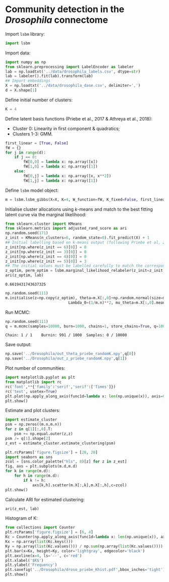 # Community detection in the _Drosophila_ connectome

Import `lsbm` library:


```python
import lsbm
```

Import data:


```python
import numpy as np
from sklearn.preprocessing import LabelEncoder as labeler
lab = np.loadtxt('../data/drosophila_labels.csv', dtype=str)
lab = labeler().fit(lab).transform(lab)
## Import embeddings
X = np.loadtxt('../data/drosophila_dase.csv', delimiter=',')
d = X.shape[1]
```

Define initial number of clusters:


```python
K = 4
```

Define latent basis functions (Priebe et al., 2017 & Athreya et al., 2018):
- Cluster 0: Linearity in first component & quadratics;
- Clusters 1-3: GMM.


```python
first_linear = [True, False]
fW = {}
for j in range(d):
    if j == 0:
        fW[0,0] = lambda x: np.array([x])
        fW[1,0] = lambda x: np.array([1])
    else:
        fW[0,j] = lambda x: np.array([x, x**2])
        fW[1,j] = lambda x: np.array([1])
```

Define `lsbm` model object:


```python
m = lsbm.lsbm_gibbs(X=X, K=4, W_function=fW, K_fixed=False, first_linear=first_linear)
```

Initialise cluster allocations using $k$-means and match to the best fitting latent curve via the marginal likelihood:


```python
from sklearn.cluster import KMeans
from sklearn.metrics import adjusted_rand_score as ari
np.random.seed(171)
z_init = KMeans(n_clusters=6, random_state=0).fit_predict(X) + 1
## Initial labelling based on k-means output (following Priebe et al, 2017)
z_init[np.where(z_init == 6)[0]] = 0
z_init[np.where(z_init == 3)[0]] = 0
z_init[np.where(z_init == 4)[0]] = 0
z_init[np.where(z_init == 5)[0]] = 3
## The initial values must be labelled carefully to match the corresponding curves  
z_optim, perm_optim = lsbm.marginal_likelihood_relabeler(z_init=z_init, m=m)
ari(z_optim, lab)
```




    0.6619431743637325




```python
np.random.seed(111)
m.initialise(z=np.copy(z_optim), theta=m.X[:,0]+np.random.normal(size=m.n, scale=0.01), 
                            Lambda_0=(1/m.n)**2, mu_theta=m.X[:,0].mean(), sigma_theta=10, b_0=0.001)
```

Run MCMC: 


```python
np.random.seed(111)
q = m.mcmc(samples=10000, burn=1000, chains=1, store_chains=True, q=100, thinning=1, sigma_prop=0.01)
```

    Chain: 1 / 1 	Burnin: 991 / 1000 	Samples: 0 / 10000

Save output:


```python
np.save('../Drosophila/out_theta_priebe_randomK.npy',q[0])
np.save('../Drosophila/out_z_priebe_randomK.npy',q[1])
```

Plot number of communities:


```python
import matplotlib.pyplot as plt
from matplotlib import rc
rc('font',**{'family':'serif','serif':['Times']})
rc('text', usetex=True)
plt.plot(np.apply_along_axis(func1d=lambda x: len(np.unique(x)), axis=0, arr=q[1][:,0]))
plt.show()
```

Estimate and plot clusters:


```python
import estimate_cluster
psm = np.zeros((m.n,m.n))
for z in q[1][:,0].T:
    psm += np.equal.outer(z,z)
psm /= q[1].shape[2]
z_est = estimate_cluster.estimate_clustering(psm)
```


```python
plt.rcParams['figure.figsize'] = [20, 20]
import seaborn as sns
zcol = [sns.color_palette("hls", 8)[z] for z in z_est]
fig, axs = plt.subplots(m.d,m.d)
for k in range(m.d):
    for h in range(m.d):
        if k != h:
            axs[k,h].scatter(m.X[:,k],m.X[:,h],c=zcol)
plt.show()
```

Calculate ARI for estimated clustering:


```python
ari(z_est, lab)
```

Histogram of K:


```python
from collections import Counter
plt.rcParams['figure.figsize'] = [6, 4]
Kc = Counter(np.apply_along_axis(func1d=lambda x: len(np.unique(x)), axis=0, arr=q[1][:,0]))
Kx = np.array(list(Kc.keys()))
Ky = np.array(list(Kc.values())) / np.sum(np.array(list(Kc.values())))
plt.bar(x=Kx, height=Ky, color='lightgray', edgecolor='black')
plt.axvline(x=4, ls='--', c='red')
plt.xlabel('$K$')
plt.ylabel('Frequency')
plt.savefig('../Drosophila/droso_priebe_Khist.pdf',bbox_inches='tight')
plt.show()
```
